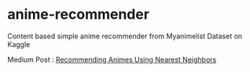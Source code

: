 # anime-recommender
Content based simple anime recommender from Myanimelist Dataset on Kaggle

Medium Post : [Recommending Animes Using Nearest Neighbors](https://medium.com/learning-machine-learning/recommending-animes-using-nearest-neighbors-61320a1a5934)
